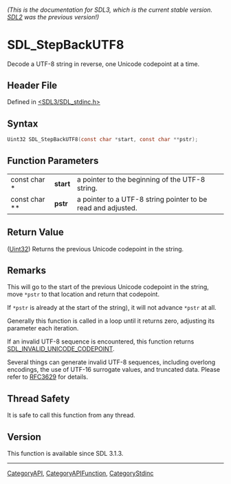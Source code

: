###### (This is the documentation for SDL3, which is the current stable version. [SDL2](https://wiki.libsdl.org/SDL2/) was the previous version!)
# SDL_StepBackUTF8

Decode a UTF-8 string in reverse, one Unicode codepoint at a time.

## Header File

Defined in [<SDL3/SDL_stdinc.h>](https://github.com/libsdl-org/SDL/blob/main/include/SDL3/SDL_stdinc.h)

## Syntax

```c
Uint32 SDL_StepBackUTF8(const char *start, const char **pstr);
```

## Function Parameters

|               |           |                                                              |
| ------------- | --------- | ------------------------------------------------------------ |
| const char *  | **start** | a pointer to the beginning of the UTF-8 string.              |
| const char ** | **pstr**  | a pointer to a UTF-8 string pointer to be read and adjusted. |

## Return Value

([Uint32](Uint32)) Returns the previous Unicode codepoint in the string.

## Remarks

This will go to the start of the previous Unicode codepoint in the string,
move `*pstr` to that location and return that codepoint.

If `*pstr` is already at the start of the string), it will not advance
`*pstr` at all.

Generally this function is called in a loop until it returns zero,
adjusting its parameter each iteration.

If an invalid UTF-8 sequence is encountered, this function returns
[SDL_INVALID_UNICODE_CODEPOINT](SDL_INVALID_UNICODE_CODEPOINT).

Several things can generate invalid UTF-8 sequences, including overlong
encodings, the use of UTF-16 surrogate values, and truncated data. Please
refer to
[RFC3629](https://www.ietf.org/rfc/rfc3629.txt)
for details.

## Thread Safety

It is safe to call this function from any thread.

## Version

This function is available since SDL 3.1.3.

----
[CategoryAPI](CategoryAPI), [CategoryAPIFunction](CategoryAPIFunction), [CategoryStdinc](CategoryStdinc)

